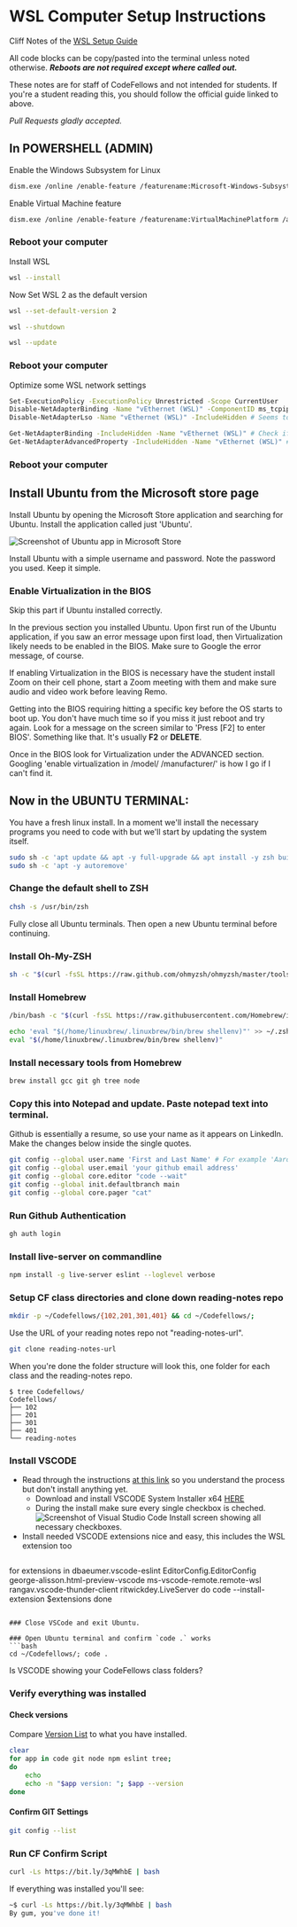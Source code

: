 # WSL Computer Setup Instructions

Cliff Notes of the [WSL Setup Guide](https://codefellows.github.io/setup-guide/)

All code blocks can be copy/pasted into the terminal unless noted otherwise. ***Reboots are not required except where called out.***

These notes are for staff of CodeFellows and not intended for students. If you're a student reading this, you should follow the official guide linked to above.

*Pull Requests gladly accepted.*

## In POWERSHELL (ADMIN)

Enable the Windows Subsystem for Linux
```bash
dism.exe /online /enable-feature /featurename:Microsoft-Windows-Subsystem-Linux /all /norestart
```
Enable Virtual Machine feature
```bash
dism.exe /online /enable-feature /featurename:VirtualMachinePlatform /all /norestart
```
### Reboot your computer
Install WSL
```bash
wsl --install
```
Now Set WSL 2 as the default version
```bash
wsl --set-default-version 2
```
```bash
wsl --shutdown
```
```bash
wsl --update
```
### Reboot your computer
Optimize some WSL network settings
```bash
Set-ExecutionPolicy -ExecutionPolicy Unrestricted -Scope CurrentUser
Disable-NetAdapterBinding -Name "vEthernet (WSL)" -ComponentID ms_tcpip6 -IncludeHidden # disable ipv6
Disable-NetAdapterLso -Name "vEthernet (WSL)" -IncludeHidden # Seems to disable the large packet. Didn't tested it since mine was already disabled

Get-NetAdapterBinding -IncludeHidden -Name "vEthernet (WSL)" # Check if ipv6 was disabled
Get-NetAdapterAdvancedProperty -IncludeHidden -Name "vEthernet (WSL)" # Check if large packet was disabled
```
### Reboot your computer

## Install Ubuntu from the Microsoft store page

Install Ubuntu by opening the Microsoft Store application and searching for Ubuntu. Install the application called just 'Ubuntu'.

![Screenshot of Ubuntu app in Microsoft Store](media/ubuntu.PNG)

Install Ubuntu with a simple username and password. Note the password you used. Keep it simple.

### Enable Virtualization in the BIOS
Skip this part if Ubuntu installed correctly.

In the previous section you installed Ubuntu. Upon first run of the Ubuntu application, if you saw an error message upon first load, then Virtualization likely needs to be enabled in the BIOS. Make sure to Google the error message, of course.

If enabling Virtualization in the BIOS is necessary have the student install Zoom on their cell phone, start a Zoom meeting with them and make sure audio and video work before leaving Remo. 

Getting into the BIOS requiring hitting a specific key before the OS starts to boot up. You don't have much time so if you miss it just reboot and try again. Look for a message on the screen similar to 'Press [F2] to enter BIOS'. Something like that. It's usually **F2** or **DELETE**. 

Once in the BIOS look for Virtualization under the ADVANCED section. Googling 'enable virtualization in /model/ /manufacturer/' is how I go if I can't find it. 

## Now in the UBUNTU TERMINAL:
You have a fresh linux install. In a moment we'll install the necessary programs you need to code with but we'll start by updating the system itself.
```bash
sudo sh -c 'apt update && apt -y full-upgrade && apt install -y zsh build-essential wget ca-certificates'
sudo sh -c 'apt -y autoremove'
```
### Change the default shell to ZSH
```bash
chsh -s /usr/bin/zsh
```
Fully close all Ubuntu terminals. Then open a new Ubuntu terminal before continuing.

### Install Oh-My-ZSH
```bash
sh -c "$(curl -fsSL https://raw.github.com/ohmyzsh/ohmyzsh/master/tools/install.sh)"
```

### Install Homebrew
```bash
/bin/bash -c "$(curl -fsSL https://raw.githubusercontent.com/Homebrew/install/HEAD/install.sh)"
```
```bash
echo 'eval "$(/home/linuxbrew/.linuxbrew/bin/brew shellenv)"' >> ~/.zshrc
eval "$(/home/linuxbrew/.linuxbrew/bin/brew shellenv)"
```
### Install necessary tools from Homebrew
```bash
brew install gcc git gh tree node
```
### Copy this into Notepad and update. Paste notepad text into terminal.
Github is essentially a resume, so use your name as it appears on LinkedIn. Make the changes below inside the single quotes.
```bash
git config --global user.name 'First and Last Name' # For example 'Aaron Imbrock' 
git config --global user.email 'your github email address'
git config --global core.editor "code --wait"
git config --global init.defaultbranch main
git config --global core.pager "cat"
```
### Run Github Authentication
```bash
gh auth login
```
### Install live-server on commandline
```bash
npm install -g live-server eslint --loglevel verbose
```
### Setup CF class directories and clone down reading-notes repo
```bash
mkdir -p ~/Codefellows/{102,201,301,401} && cd ~/Codefellows/;
```
Use the URL of your reading notes repo not "reading-notes-url".
```bash
git clone reading-notes-url
```
When you're done the folder structure will look this, one folder for each class and the reading-notes repo.

```
$ tree Codefellows/
Codefellows/
├── 102
├── 201
├── 301
├── 401
└── reading-notes
```
### Install VSCODE
* Read through the instructions [at this link](https://codefellows.github.io/setup-guide/system-setup/windows/10-vscode.html) so you understand the process but don't install anything yet.
  * Download and install VSCODE System Installer x64 [HERE](https://code.visualstudio.com/docs/?dv=win64)
  * During the install make sure every single checkbox is cheched.
  ![Screenshot of Visual Studio Code Install screen showing all necessary checkboxes.](media/vsc.PNG)
* Install needed VSCODE extensions nice and easy, this includes the WSL extension too
   ```bash
for extensions in dbaeumer.vscode-eslint EditorConfig.EditorConfig george-alisson.html-preview-vscode ms-vscode-remote.remote-wsl rangav.vscode-thunder-client ritwickdey.LiveServer
	do code --install-extension $extensions
done
   ```

### Close VSCode and exit Ubuntu.

### Open Ubuntu terminal and confirm `code .` works
```bash
cd ~/Codefellows/; code .
```
Is VSCODE showing your CodeFellows class folders? 

### Verify everything was installed
#### Check versions
Compare [Version List](https://codefellows.github.io/setup-guide/system-setup/windows/11-verify.html) to what you have installed.
```bash
clear
for app in code git node npm eslint tree;
do
	echo
	echo -n "$app version: "; $app --version
done
```
#### Confirm GIT Settings
```bash
git config --list
```

### Run CF Confirm Script
```bash
curl -Ls https://bit.ly/3qMWhbE | bash
```
If everything was installed you'll see:
```bash
~$ curl -Ls https://bit.ly/3qMWhbE | bash
By gum, you've done it!
```
